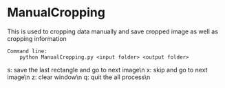 # ManualCropping
This is used to cropping data manually and save cropped image as well as cropping information

```
Command line: 
	python ManualCropping.py <input folder> <output folder>
```

s: save the last rectangle and go to next image\n
x: skip and go to next image\n
z: clear window\n
q: quit the all process\n
